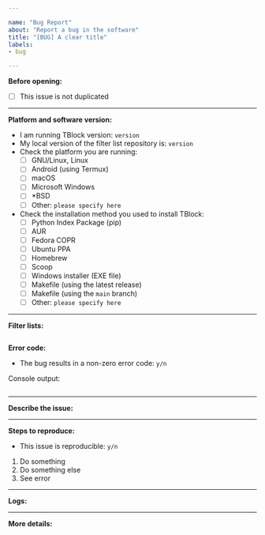 ```yaml
---

name: "Bug Report"
about: "Report a bug in the software"
title: "[BUG] A clear title"
labels:
- bug

---
```


**Before opening:**

<!-- 
Please check this before opening a new issue
-->

- [ ] This issue is not duplicated

---

**Platform and software version:**

- I am running TBlock version: `version`
- My local version of the filter list repository is: `version`
- Check the platform you are running:
  - [ ] GNU/Linux, Linux
  - [ ] Android (using Termux)
  - [ ] macOS
  - [ ] Microsoft Windows
  - [ ] *BSD
  - [ ] Other: `please specify here`
- Check the installation method you used to install TBlock:
  - [ ] Python Index Package (pip)
  - [ ] AUR
  - [ ] Fedora COPR
  - [ ] Ubuntu PPA
  - [ ] Homebrew
  - [ ] Scoop
  - [ ] Windows installer (EXE file)
  - [ ] Makefile (using the latest release)
  - [ ] Makefile (using the `main` branch)
  - [ ] Other: `please specify here`

---

**Filter lists:**

<!--
Please enter the filter lists you subscribe to (list them with "tblock -Lk")
-->

```

```

**Error code:**

- The bug results in a non-zero error code: `y/n`

<!-- 
If the bug results in a non-zero error code, please copy/paste the console output below.
-->

Console output:

```

```

---

**Describe the issue:**

<!-- 
Insert a clear and concise description below
-->



---


**Steps to reproduce:**

- This issue is reproducible: `y/n`

<!-- 
If it is reproducible, enter the steps to reproduce it below
-->

1. Do something
2. Do something else
3. See error

---

**Logs:**

<!-- 
If you want, you can attach TBlock's log file for more information.
This is not required, but it can be useful for some bugs. Delete this section if you don't want to provide your log file.

Under UNIX-like systems, you can find the log file under:
-> /var/log/tblock.log

Under Android with Termux, you can find the log file under:
-> /data/data/com.termux/files/usr/var/log/tblock.log

Under Windows, you can find the log file under:
-> %ALLUSERSPROFILE%\TBlock\tblock.log
-->

---

**More details:**

<!--
If you want, you can specify some other details here. Otherwise, delete this section.
-->


